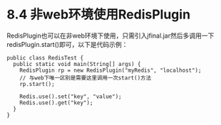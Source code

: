 # 8.4 非web环境使用RedisPlugin
RedisPlugin也可以在非web环境下使用，只需引入jfinal.jar然后多调用一下redisPlugin.start()即可，以下是代码示例：
```
public class RedisTest {
  public static void main(String[] args) {
    RedisPlugin rp = new RedisPlugin("myRedis", "localhost");
    // 与web下唯一区别是需要这里调用一次start()方法
    rp.start();
 
    Redis.use().set("key", "value");
    Redis.use().get("key");
  }
}
```
